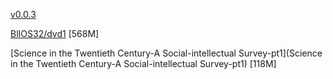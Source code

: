 [v0.0.3](https://github.com/littleflute/great-course11/edit/master/README.md)

[BlIOS32/dvd1](BlIOS32/dvd1) [568M]

[Science in the Twentieth Century-A Social-intellectual Survey-pt1](Science in the Twentieth Century-A Social-intellectual Survey-pt1) [118M]
